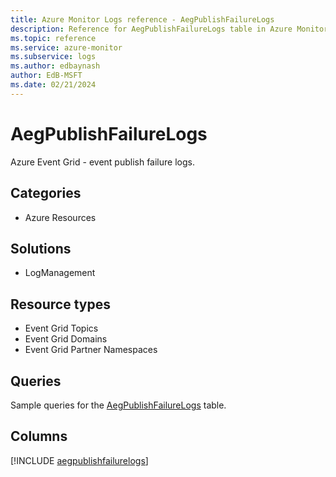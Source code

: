 ```yaml
---
title: Azure Monitor Logs reference - AegPublishFailureLogs
description: Reference for AegPublishFailureLogs table in Azure Monitor Logs.
ms.topic: reference
ms.service: azure-monitor
ms.subservice: logs
ms.author: edbaynash
author: EdB-MSFT
ms.date: 02/21/2024
---
```


# AegPublishFailureLogs

Azure Event Grid - event publish failure logs.


## Categories

- Azure Resources

## Solutions

- LogManagement

## Resource types

- Event Grid Topics
- Event Grid Domains
- Event Grid Partner Namespaces

## Queries

 Sample queries for the [AegPublishFailureLogs](/azure/azure-monitor/reference/queries/aegpublishfailurelogs) table.


## Columns
  
[!INCLUDE [aegpublishfailurelogs](.././tables/includes/aegpublishfailurelogs-include.md)]
